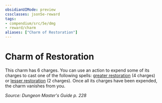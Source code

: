 ```yaml
---
obsidianUIMode: preview
cssclasses: json5e-reward
tags:
- compendium/src/5e/dmg
- reward/charm
aliases: ["Charm of Restoration"]
---
```

# Charm of Restoration

This charm has 6 charges. You can use an action to expend some of its charges to cast one of the following spells: [greater restoration](z_compendium/spells/greater-restoration.md) (4 charges) or [lesser restoration](z_compendium/spells/lesser-restoration.md) (2 charges). Once all its charges have been expended, the charm vanishes from you.

*Source: Dungeon Master's Guide p. 228*